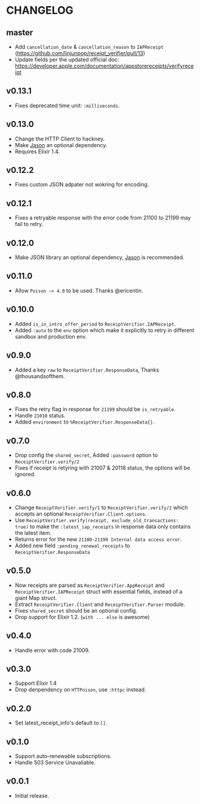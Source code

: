 # CHANGELOG

## master

- Add `cancellation_date` & `cancellation_reason` to `IAPReceipt` (https://github.com/linjunpop/receipt_verifier/pull/13)
- Update fields per the updated official doc: https://developer.apple.com/documentation/appstorereceipts/verifyreceipt

## v0.13.1

- Fixes deprecated time unit: `:milliseconds`.

## v0.13.0

- Change the HTTP Client to hackney.
- Make [Jason](https://github.com/michalmuskala/jason) an optional dependency.
- Requires Elixir 1.4.

## v0.12.2

- Fixes custom JSON adpater not wokring for encoding.

## v0.12.1

- Fixes a retryable response with the error code from 21100 to 21199 may fail to retry.

## v0.12.0

- Make JSON library an optional dependency,
  [Jason](https://github.com/michalmuskala/jason) is recommended.

## v0.11.0

- Allow `Poison ~> 4.0` to be used. Thanks @ericentin.

## v0.10.0

- Added `is_in_intro_offer_period` to `ReceiptVerifier.IAPReceipt`.
- Added `:auto` to the `env` option which make it explicitly to retry in different sandbox and production env.

## v0.9.0

- Added a key `raw` to `ReceiptVerifier.ResponseData`, Thanks @thousandsofthem.

## v0.8.0

- Fixes the retry flag in response for `21199` should be `is_retryable`.
- Handle `21010` status.
- Added `environment` to `%ReceiptVerifier.ResponseData{}`.

## v0.7.0

- Drop config the `shared_secret`, Added `:password` option to
  `ReceiptVerifier.verify/2`
- Fixes if receipt is retyring with 21007 & 20118 status, the options will be
  ignored.

## v0.6.0

- Change `ReceiptVerifier.verify/1` to `ReceiptVerifier.verify/2` which accepts
  an optional `ReceiptVerifier.Client.options`.
- Use `ReceiptVerifier.verify(receipt, exclude_old_transactions: true)` to make
  the `:latest_iap_receipts` in response data only contains the latest item.
- Returns error for the new `21100-21199 Internal data access error`.
- Added new field `:pending_renewal_receipts` to `ReceiptVerifier.ResponseData`

## v0.5.0

- Now receipts are parsed as `ReceiptVerifier.AppReceipt` and
  `ReceiptVerifier.IAPReceipt` struct with essential fields,
  instead of a giant Map struct.
- Extract `ReceiptVerifier.Client` and `ReceiptVerifier.Parser` module.
- Fixes `shared_secret` should be an optional config.
- Drop support for Elixir 1.2. (`with ... else` is awesome)

## v0.4.0

- Handle error with code 21009.

## v0.3.0

- Support Elixir 1.4
- Drop denpendency on `HTTPoison`, use `:httpc` instead.

## v0.2.0

- Set latest_receipt_info's default to `[]`.

## v0.1.0

- Support auto-renewable subscriptions.
- Handle 503 Service Unavaliable.

## v0.0.1

- Initial release.

